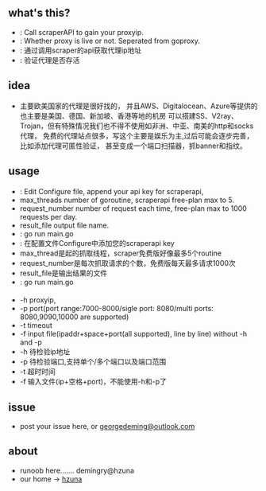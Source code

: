 
## what's this?
*  : Call scraperAPI to gain your proxyip.
*  : Whether proxy is live or not. Seperated from goproxy.
*  : 通过调用scraper的api获取代理ip地址
*  : 验证代理是否存活

## idea
* 主要欧美国家的代理是很好找的，
  并且AWS、Digitalocean、Azure等提供的也主要是美国、德国、新加坡、香港等地的机房
  可以搭建SS、V2ray、Trojan，但有特殊情况我们也不得不使用如非洲、中亚、南美的http和socks代理，
  免费的代理站点很多，写这个主要是娱乐为主,过后可能会逐步完善，比如添加代理可匿性验证，
  甚至变成一个端口扫描器，抓banner和指纹。

## usage
#### 
*  : Edit Configure file, append your api key for scraperapi,
* max_threads number of goroutine, scraperapi free-plan max to 5.
* request_number number of request each time, free-plan max to 1000 requests per day.
* result_file output file name.
*  : go run main.go
*  : 在配置文件Configure中添加您的scraperapi key
* max_thread是起的抓取线程，scraper免费版好像最多5个routine
* request_number是每次抓取请求的个数，免费版每天最多请求1000次
* result_file是输出结果的文件
*  : go run main.go
#### 
* -h proxyip, 
* -p port(port range:7000-8000/sigle port: 8080/multi ports: 8080,9090,10000 are supported)
* -t timeout
* -f input file(ipaddr+space+port(all supported), line by line) without -h and -p
* -h 待检验ip地址
* -p 待检验端口,支持单个/多个端口以及端口范围
* -t 超时时间
* -f 输入文件(ip+空格+port)，不能使用-h和-p了

## issue
* post your issue here, or georgedeming@outlook.com

## about

* runoob here....... demingry@hzuna
* our home -> [hzuna](https://github.com/hzuna)

